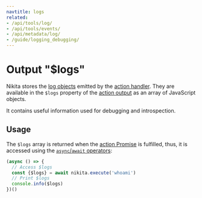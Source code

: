 ```yaml
---
navtitle: logs
related:
- /api/tools/log/
- /api/tools/events/
- /api/metadata/log/
- /guide/logging_debugging/
---
```


# Output "$logs"

Nikita stores the [log objects](/current/api/tools/log/) emitted by the [action handler](/current/api/handler/). They are available in the `$logs` property of the [action output](/current/api/output/) as an array of JavaScript objects.

It contains useful information used for debugging and introspection.

## Usage

The `$logs` array is returned when the [action Promise](/current/guide/promise/) is fulfilled, thus, it is accessed using the [`async`/`await` operators](https://nodejs.dev/learn/modern-asynchronous-javascript-with-async-and-await):

```js
(async () => {
  // Access $logs
  const {$logs} = await nikita.execute('whoami')
  // Print $logs
  console.info($logs)
})()
```
